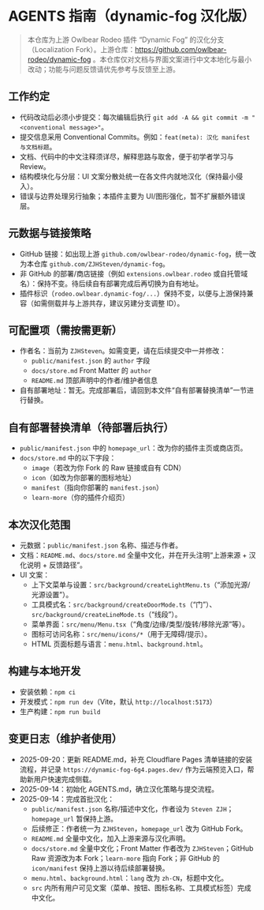 # AGENTS 指南（dynamic-fog 汉化版）

> 本仓库为上游 Owlbear Rodeo 插件 “Dynamic Fog” 的汉化分支（Localization Fork）。上游仓库：https://github.com/owlbear-rodeo/dynamic-fog 。本仓库仅对文档与界面文案进行中文本地化与最小改动；功能与问题反馈请优先参考与反馈至上游。

## 工作约定
- 代码改动后必须小步提交：每次编辑后执行 `git add -A && git commit -m "<conventional message>"`。
- 提交信息采用 Conventional Commits。例如：`feat(meta): 汉化 manifest 与文档标题`。
- 文档、代码中的中文注释须详尽，解释思路与取舍，便于初学者学习与 Review。
- 结构模块化与分层：UI 文案分散处统一在各文件内就地汉化（保持最小侵入）。
- 错误与边界处理另行抽象；本插件主要为 UI/图形强化，暂不扩展额外错误层。

## 元数据与链接策略
- GitHub 链接：如出现上游 `github.com/owlbear-rodeo/dynamic-fog`，统一改为本仓库 `github.com/ZJHSteven/dynamic-fog`。
- 非 GitHub 的部署/商店链接（例如 `extensions.owlbear.rodeo` 或自托管域名）：保持不变。待后续自有部署完成后再切换为自有地址。
- 插件标识（`rodeo.owlbear.dynamic-fog/...`）保持不变，以便与上游保持兼容（如需侧载并与上游共存，建议另建分支调整 ID）。

## 可配置项（需按需更新）
- 作者名：当前为 `ZJHSteven`。如需变更，请在后续提交中一并修改：
  - `public/manifest.json` 的 `author` 字段
  - `docs/store.md` Front Matter 的 `author`
  - `README.md` 顶部声明中的作者/维护者信息
- 自有部署地址：暂无。完成部署后，请回到本文件“自有部署替换清单”一节进行替换。

## 自有部署替换清单（待部署后执行）
- `public/manifest.json` 中的 `homepage_url`：改为你的插件主页或商店页。
- `docs/store.md` 中的以下字段：
  - `image`（若改为你 Fork 的 Raw 链接或自有 CDN）
  - `icon`（如改为你部署的图标地址）
  - `manifest`（指向你部署的 `manifest.json`）
  - `learn-more`（你的插件介绍页）

## 本次汉化范围
- 元数据：`public/manifest.json` 名称、描述与作者。
- 文档：`README.md`、`docs/store.md` 全量中文化，并在开头注明“上游来源 + 汉化说明 + 反馈路径”。
- UI 文案：
  - 上下文菜单与设置：`src/background/createLightMenu.ts`（“添加光源/光源设置”）。
  - 工具模式名：`src/background/createDoorMode.ts`（“门”）、`src/background/createLineMode.ts`（“线段”）。
  - 菜单界面：`src/menu/Menu.tsx`（“角度/边缘/类型/旋转/移除光源”等）。
  - 图标可访问名称：`src/menu/icons/*`（用于无障碍/提示）。
  - HTML 页面标题与语言：`menu.html`、`background.html`。

## 构建与本地开发
- 安装依赖：`npm ci`
- 开发模式：`npm run dev`（Vite，默认 `http://localhost:5173`）
- 生产构建：`npm run build`

## 变更日志（维护者使用）
- 2025-09-20：更新 README.md，补充 Cloudflare Pages 清单链接的安装流程，并记录 `https://dynamic-fog-6g4.pages.dev/` 作为云端预览入口，帮助新用户快速完成侧载。
- 2025-09-14：初始化 AGENTS.md，确立汉化策略与提交流程。
- 2025-09-14：完成首批汉化：
  - `public/manifest.json` 名称/描述中文化，作者设为 `Steven ZJH`；`homepage_url` 暂保持上游。
  - 后续修正：作者统一为 `ZJHSteven`，`homepage_url` 改为 GitHub Fork。
  - `README.md` 全量中文化，加入上游来源与汉化声明。
  - `docs/store.md` 全量中文化；Front Matter 作者改为 `ZJHSteven`；GitHub Raw 资源改为本 Fork；`learn-more` 指向 Fork；非 GitHub 的 `icon/manifest` 保持上游以待后续部署替换。
  - `menu.html`、`background.html`：`lang` 改为 `zh-CN`，标题中文化。
  - `src` 内所有用户可见文案（菜单、按钮、图标名称、工具模式标签）完成中文化。

